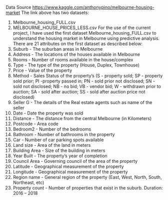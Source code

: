 Data Source
https://www.kaggle.com/anthonypino/melbourne-housing-market
The link above has two datasets:
1.	Melbourne_housing_FULL.csv
2.	MELBOURNE_HOUSE_PRICES_LESS.csv
For the use of the current project, I have used the first dataset Melbourne_housing_FULL.csv to understand the housing market in Melbourne using predictive analysis. 
There are 21 attributes on the first dataset as described below:
1.	Suburb		- The suburban areas in Melbourne
2.	Address        	- The locations of the houses available in Melbourne
3.	Rooms		- Number of rooms available in the house/complex
4.	Type              	- The type of the property (House, Duplex, Townhouse)
5.	Price             	- Value of the property
6.	Method    	- Sales Status of the property’s (S - property sold; SP - property sold prior; PI -property passed in; PN - sold prior not disclosed; SN - sold not disclosed; NB - no bid; VB - vendor bid; W - withdrawn prior to auction; SA - sold after auction; SS - sold after auction price not disclosed)
7.	Seller G     	- The details of the Real estate agents such as name of the seller        
8.	Date             	- Date the property was sold
9.	Distance 	- The distance from the central Melbourne (in Kilometers)           
10.	Postcode   	- Area code 
11.	Bedroom2    	- Number of the bedrooms
12.	Bathroom   	- Number of bathrooms in the property
13.	Car          	- Number of car parking spots available
14.	Land size       	- Area of the land in meters
15.	Building Area	- Size of the building in meters
16.	Year Built   	- The property’s year of completion
17.	Council Area 	- Governing council of the area of the property       
18.	Latitude	- Geographical measurement of the property
19.	Longitude	- Geographical measurement of the property
20.	Region name	- General region of the property (East, West, North, South, Northeast, etc)
21.	Property count	- Number of properties that exist in the suburb.
Duration: 2016 – 2018
